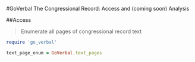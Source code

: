 #GoVerbal
The Congressional Record:  Access and (coming soon) Analysis

##Access
> Enumerate all pages of congressional record text

```ruby
require 'go_verbal'

text_page_enum = GoVerbal.text_pages
```
